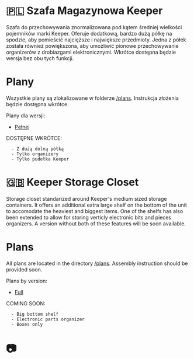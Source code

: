 # 🇵🇱 Szafa Magazynowa Keeper
Szafa do przechowywania znormalizowana pod kątem średniej wielkości pojemników marki Keeper. Oferuje dodatkową, bardzo dużą półkę na spodzie, aby pomieścić najcięższe i największe przedmioty. Jedna z półek została również powiększona, aby umożliwić pionowe przechowywanie organizerów z drobiazgami elektronicznymi. Wkrótce dostępna będzie wersja bez obu tych funkcji.

# Plany
Wszystkie plany są zlokalizowane w folderze [/plans](https://github.com/shunakiyama/Keeper-Storage-Closet/plans). Instrukcja złożenia będzie dostępna wkrótce.

Plany dla wersji:
  - [Pełnej](plans/pl/fully_featured/fully_featured_pl.pdf)

DOSTĘPNE WKRÓTCE:
```
  - Z dużą dolną półką
  - Tylko organizery
  - Tylko pudełka Keeper
```

# 🇬🇧 Keeper Storage Closet
Storage closet standarized around Keeper's medium sized storage containers. It offers an additional extra large shelf on the bottom of the unit to accomodate the heaviest and biggest items. One of the shelfs has also been extended to allow for storing verticly electronic bits and pieces organizers. A version without both of these features will be soon available.

# Plans
All plans are located in the directory [/plans](https://github.com/shunakiyama/Keeper-Storage-Closet/plans). Assembly instruction should be provided soon.


Plans by version:
  - [Full](plans/eng/fully_featured/fully_featured_eng.pdf)

COMING SOON:
```
  - Big bottom shelf
  - Electronic parts organizer
  - Boxes only
```
# 📷


